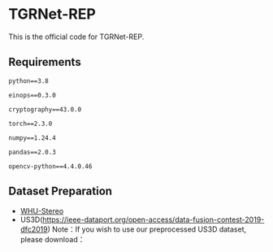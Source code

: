 # TGRNet-REP
This is the official code for TGRNet-REP.
## Requirements

```python==3.8```

```einops==0.3.0```

```cryptography==43.0.0```

```torch==2.3.0```

```numpy==1.24.4```

```pandas==2.0.3```

```opencv-python==4.4.0.46```

## Dataset Preparation
* [WHU-Stereo](https://github.com/Sheng029/WHU-Stereo)
* US3D(https://ieee-dataport.org/open-access/data-fusion-contest-2019-dfc2019)
   Note：If you wish to use our preprocessed US3D dataset, please download：
